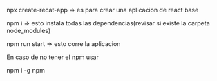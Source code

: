 npx create-recat-app => es para crear una aplicacion de react base

npm i => esto instala todas las dependencias(revisar si existe la carpeta node_modules)

npm run start => esto corre la aplicacion

En caso de no tener el npm usar

npm i -g npm